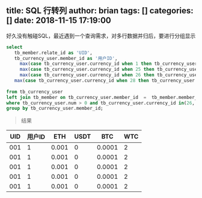 title: SQL 行转列
author: brian
tags: []
categories: []
date: 2018-11-15 17:19:00
---
好久没有触碰SQL，最近遇到一个查询需求，对多行数据并归后，要进行分组显示

```sql
select 
   tb_member.relate_id as 'UID', 
   tb_currency_user.member_id as '用户ID',
	 max(case tb_currency_user.currency_id when 1 then tb_currency_user.num else 0 end) as 'ETH',
	 max(case tb_currency_user.currency_id when 25 then tb_currency_user.num else 0 end) as 'USDT',
	 max(case tb_currency_user.currency_id when 26 then tb_currency_user.num else 0 end) as 'BTC'
   max(case tb_currency_user.currency_id when 28 then tb_currency_user.num else 0 end) as 'WTC'
	
from tb_currency_user 
left join tb_member on tb_currency_user.member_id  =  tb_member.member_id
where tb_currency_user.num > 0 and tb_currency_user.currency_id in(26, 25, 1)
group by tb_currency_user.member_id;

```

> 结果

| UID | 用户ID | ETH | USDT | BTC | WTC |
| --- | ----- | --- | ---- | --- | --- |
| 001 | 1     | 0.001 | 0 | 0.0001 | 2 |
| 001 | 1     | 0.001 | 0 | 0.0001 | 2 |
| 001 | 1     | 0.001 | 0 | 0.0001 | 2 |
| 001 | 1     | 0.001 | 0 | 0.0001 | 2 |
| 001 | 1     | 0.001 | 0 | 0.0001 | 2 |